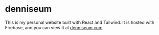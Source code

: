 # denniseum
This is my personal website built with React and Tailwind. It is hosted with Firebase, and you can view it at <a href="https://denniseum.com" target="_blank" rel="noreferrer">denniseum.com</a>.
